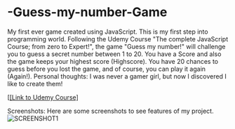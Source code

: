 # -Guess-my-number-Game
My first ever game created using JavaScript.
This is my first step into programming world. Following the Udemy Course "The complete JavaScript Course; from zero to Expert!", the game "Guess my number!" will challenge you to guess a secret number between 1 to 20. You have a Score and also the game keeps your highest score (Highscore). You have 20 chances to guess before you lost the game, and of course, you can play it again (Again!). 
Personal thoughts: I was never a gamer girl, but now I discovered I like to create them! 

[[[Link to Udemy Course] ](https://www.udemy.com/course/the-complete-javascript-course/?couponCode=KEEPLEARNING)

Screenshots: 
Here are some screenshots to see features of my project. 
![SCREENSHOT1](/relative/path/to/guessmynumber0.pngraw=true "First step")
